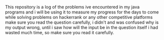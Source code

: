 This repository is a log of the problems ive encountered in my java programs and i will be using it to measure my progress for the days to come
while solving problems on hackerrank or any other competitive platforms make sure you read the question carefully, i didn't and was confused why is my output wrong, until i saw how will the input be in the question itself i had wasted much time, so make sure you read it carefully.
